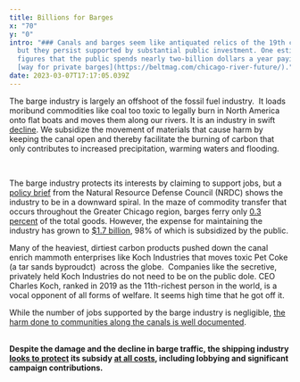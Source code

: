 ```yaml
---
title: Billions for Barges
x: "70"
y: "0"
intro: "### Canals and barges seem like antiquated relics of the 19th century,
  but they persist supported by substantial public investment. One estimate
  figures that the public spends nearly two-billion dollars a year paying the
  [way for private barges](https://beltmag.com/chicago-river-future/)."
date: 2023-03-07T17:17:05.039Z
---
```

The barge industry is largely an offshoot of the fossil fuel industry.  It loads moribund commodities like coal too toxic to legally burn in North America onto flat boats and moves them along our rivers. It is an industry in swift [decline](https://www.nrdc.org/sites/default/files/revitalizing-chicago-area-waterway-system-IB.pdf). We subsidize the movement of materials that cause harm by keeping the canal open and thereby facilitate the burning of carbon that only contributes to increased precipitation, warming waters and flooding.  

 

The barge industry protects its interests by claiming to support jobs, but a [policy brief](https://www.nrdc.org/sites/default/files/revitalizing-chicago-area-waterway-system-IB.pdf) from the Natural Resource Defense Council (NRDC) shows the industry to be in a downward spiral. In the maze of commodity transfer that occurs throughout the Greater Chicago region, barges ferry only [0.3 percent](https://www.nrdc.org/sites/default/files/revitalizing-chicago-area-waterway-system-IB.pdf) of the total goods. However, the expense for maintaining the industry has grown to [$1.7 billion](https://usace.contentdm.oclc.org/digital/collection/p16021coll6/id/42/), 98% of which is subsidized by the public.



Many of the heaviest, dirtiest carbon products pushed down the canal enrich mammoth enterprises like Koch Industries that moves toxic Pet Coke (a tar sands byproudct)  across the globe.  Companies like the secretive, privately held Koch Industries do not need to be on the public dole. CEO Charles Koch, ranked in 2019 as the 11th-richest person in the world, is a vocal opponent of all forms of welfare. It seems high time that he got off it.



While the number of jobs supported by the barge industry is negligible, [the harm done to communities along the canals is well documented](https://www.epa.gov/petroleum-coke-chicago/health-effects-petroleum-coke).

**\
Despite the damage and the decline in barge traffic, the shipping industry [looks to protect](https://www.detroitnews.com/story/news/politics/2017/04/26/asian-carp/100933266/) its subsidy [at all costs](https://beltmag.com/chicago-river-future/), including lobbying and significant campaign contributions.**